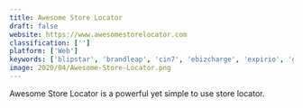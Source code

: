 ```yaml
---
title: Awesome Store Locator
draft: false 
website: https://www.awesomestorelocator.com
classification: ['']
platform: ['Web']
keywords: ['blipstar', 'brandleap', 'cin7', 'ebizcharge', 'expirio', 'geosprawl', 'insightly', 'magento_store_locator', 'magento_store_locator_by_amasty', 'mappointer_for_enterprise', 'nearest!', 'netsuite', 'power_store_locator', 'prolo', 'spatialpoint_store_locator', 'springboard_retail', 'storerocket', 'storepoint_store_locator', 'vend', 'zenlocator', 'zipmath_store_locator', 'zoho_crm']
image: 2020/04/Awesome-Store-Locator.png
---
```

Awesome Store Locator is a powerful yet simple to use store locator.